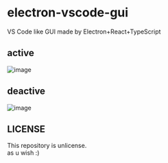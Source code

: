 # electron-vscode-gui
VS Code like GUI made by Electron+React+TypeScript

## active
![image](https://github.com/LifeViolation/electron-vscode-gui/assets/128378329/591451f1-8aee-4c20-a740-3e388ea2781c)

## deactive
![image](https://github.com/LifeViolation/electron-vscode-gui/assets/128378329/21abd58e-d572-4a2c-9e7d-9e55d1595474)

## LICENSE
This repository is unlicense.  
as u wish :)
